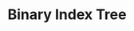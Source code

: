 ---
layout: posts_by_category
categories: binary-index-tree
title: Binary Index Tree
permalink: /category/binary-index-tree
---
